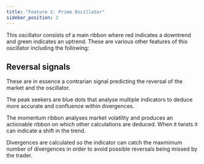 ```yaml
---
title: "Feature 2: Prime Oscillator"
sidebar_position: 2
---
```


This oscillator consists of a main ribbon where red indicates a downtrend and green indicates an uptrend. These are various other features of this oscillator including the following:

## Reversal signals

These are in essence a contrarian signal predicting the reversal of the market and the oscillator.

The peak seekers are blue dots that analyse multiple indicators to deduce more accurate and confluence within divergences.

The momentum ribbon analyses market volatility and produces an actionable ribbon on which other calculations are deduced. When it twists it can indicate a shift in the trend.

Divergences are calculated so the indicator can catch the maxmimum number of divergences in order to avoid possible reversals being missed by the trader.
